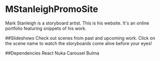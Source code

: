 # MStanleighPromoSite
Mark Stanleigh is a storyboard artist. This is his website. It's an online portfolio featuring snippets of his work. 

##Slideshows
Check out scenes from past and upcoming work. Click on the scene name to watch the storyboards come alive before your eyes!

##Dependencies
React
Nuka Carousel
Bulma